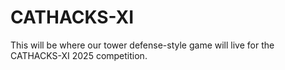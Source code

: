 # CATHACKS-XI

This will be where our tower defense-style game will live for the CATHACKS-XI 2025 competition.
